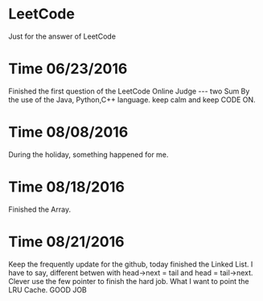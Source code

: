 # LeetCode
Just for the answer of LeetCode

# Time 06/23/2016
Finished the first question of the LeetCode Online Judge --- two Sum
By the use of the Java, Python,C++ language.
keep calm and keep CODE ON.

# Time 08/08/2016
During the holiday, something happened for me.

# Time 08/18/2016
Finished the Array.

# Time 08/21/2016
Keep the frequently update for the github, today finished the Linked List.
I have to say, different betwen with head->next = tail and head = tail->next.
Clever use the few pointer to finish the hard job.
What I want to point the LRU Cache.
GOOD JOB
